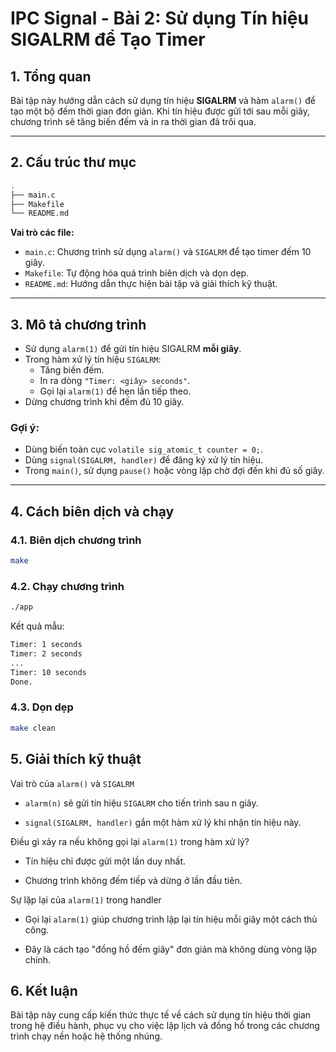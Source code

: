 # IPC Signal - Bài 2: Sử dụng Tín hiệu SIGALRM để Tạo Timer

## 1. Tổng quan

Bài tập này hướng dẫn cách sử dụng tín hiệu **SIGALRM** và hàm `alarm()` để tạo một bộ đếm thời gian đơn giản. Khi tín hiệu được gửi tới sau mỗi giây, chương trình sẽ tăng biến đếm và in ra thời gian đã trôi qua.

---

## 2. Cấu trúc thư mục

```bash
.
├── main.c
├── Makefile
└── README.md
```


**Vai trò các file:**

- `main.c`: Chương trình sử dụng `alarm()` và `SIGALRM` để tạo timer đếm 10 giây.
- `Makefile`: Tự động hóa quá trình biên dịch và dọn dẹp.
- `README.md`: Hướng dẫn thực hiện bài tập và giải thích kỹ thuật.

---

## 3. Mô tả chương trình

- Sử dụng `alarm(1)` để gửi tín hiệu SIGALRM **mỗi giây**.
- Trong hàm xử lý tín hiệu `SIGALRM`:
  - Tăng biến đếm.
  - In ra dòng `"Timer: <giây> seconds"`.
  - Gọi lại `alarm(1)` để hẹn lần tiếp theo.
- Dừng chương trình khi đếm đủ 10 giây.

### Gợi ý:

- Dùng biến toàn cục `volatile sig_atomic_t counter = 0;`.
- Dùng `signal(SIGALRM, handler)` để đăng ký xử lý tín hiệu.
- Trong `main()`, sử dụng `pause()` hoặc vòng lặp chờ đợi đến khi đủ số giây.

---

## 4. Cách biên dịch và chạy

### 4.1. Biên dịch chương trình

```bash
make
```

### 4.2. Chạy chương trình

```bash
./app
```

Kết quả mẫu:

```bash
Timer: 1 seconds
Timer: 2 seconds
...
Timer: 10 seconds
Done.
```

### 4.3. Dọn dẹp

```bash
make clean
```


## 5. Giải thích kỹ thuật

Vai trò của `alarm()` và `SIGALRM`
- `alarm(n)` sẽ gửi tín hiệu `SIGALRM` cho tiến trình sau n giây.

- `signal(SIGALRM, handler)` gắn một hàm xử lý khi nhận tín hiệu này.

Điều gì xảy ra nếu không gọi lại `alarm(1)` trong hàm xử lý?
- Tín hiệu chỉ được gửi một lần duy nhất.

- Chương trình không đếm tiếp và dừng ở lần đầu tiên.

Sự lặp lại của `alarm(1)` trong handler
- Gọi lại `alarm(1)` giúp chương trình lập lại tín hiệu mỗi giây một cách thủ công.

- Đây là cách tạo "đồng hồ đếm giây" đơn giản mà không dùng vòng lặp chính.

## 6. Kết luận

Bài tập này cung cấp kiến thức thực tế về cách sử dụng tín hiệu thời gian trong hệ điều hành, phục vụ cho việc lập lịch và đồng hồ trong các chương trình chạy nền hoặc hệ thống nhúng.